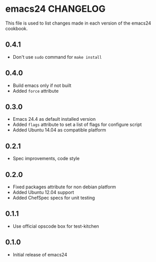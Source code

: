 emacs24 CHANGELOG
=================

This file is used to list changes made in each version of the emacs24 cookbook.

0.4.1
-----
- Don't use `sudo` command for `make install`

0.4.0
-----
- Build emacs only if not built
- Added `force` attribute

0.3.0
-----
- Emacs 24.4 as default installed version
- Added `flags` attribute to set a list of flags for configure script
- Added Ubuntu 14.04 as compatible platform

0.2.1
-----
- Spec improvements, code style

0.2.0
-----
- Fixed packages attribute for non debian platform
- Added Ubuntu 12.04 support
- Added ChefSpec specs for unit testing

0.1.1
-----
- Use official opscode box for test-kitchen

0.1.0
-----
- Initial release of emacs24
